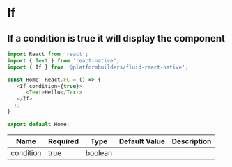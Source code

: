 # If

## If a condition is true it will display the component

```js
import React from 'react';
import { Text } from 'react-native';
import { If } from '@platformbuilders/fluid-react-native';

const Home: React.FC = () => {
   <If condition={true}>
      <Text>Hello</Text>
   </If>
  );
}

export default Home;
```

| Name      | Required | Type    | Default Value | Description |
| --------- | -------- | ------- | ------------- | ----------- |
| condition | true     | boolean |               |             |
